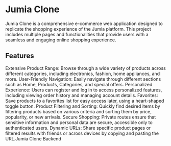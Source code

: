 # Jumia Clone
Jumia Clone is a comprehensive e-commerce web application designed to replicate the shopping experience of the Jumia platform. This project includes multiple pages and functionalities that provide users with a seamless and engaging online shopping experience.

## Features
Extensive Product Range: Browse through a wide variety of products across different categories, including electronics, fashion, home appliances, and more.
User-Friendly Navigation: Easily navigate through different sections such as Home, Products, Categories, and special offers.
Personalized Experience: Users can register and log in to access personalized features, including viewing order history and managing account details.
Favorites: Save products to a favorites list for easy access later, using a heart-shaped toggle button.
Product Filtering and Sorting: Quickly find desired items by filtering products based on various criteria and sorting them by price, popularity, or new arrivals.
Secure Shopping: Private routes ensure that sensitive information and personal data are secure, accessible only to authenticated users.
Dynamic URLs: Share specific product pages or filtered results with friends or across devices by copying and pasting the URL.Jumia Clone Backend
